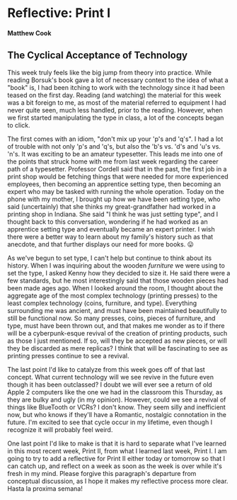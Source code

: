 # Reflective: Print I

#### Matthew Cook

## The Cyclical Acceptance of Technology

This week truly feels like the big jump from theory into practice. While reading Borsuk's book gave a lot of necessary context to the idea of what a "book" is, I had been itching to work with the technology since it had been teased on the first day.  Reading (and watching) the material for this week was a bit foreign to me, as most of the material referred to equipment I had never quite seen, much less handled, prior to the reading. However, when we first started manipulating the type in class, a lot of the concepts began to click.

The first comes with an idiom, "don't mix up your 'p's and 'q's". I had a lot of trouble with not only 'p's and 'q's, but also the 'b's vs. 'd's and 'u's vs. 'n's. It was exciting to be an amateur typesetter. This leads me into one of the points that struck home with me from last week regarding the career path of a typesetter. Professor Cordell said that in the past, the first job in a print shop would be fetching things that were needed for more experienced employees, then becoming an apprentice setting type, then becoming an expert who may be tasked with running the whole operation. Today on the phone with my mother, I brought up how we have been setting type, who said (uncertainly) that she thinks my great-grandfather had worked in a printing shop in Indiana. She said "I think he was just setting type", and I thought back to this conversation, wondering if he had worked as an apprentice setting type and eventually became an expert printer. I wish there were a better way to learn about my family's history such as that anecdote, and that further displays our need for more books. :stuck_out_tongue:

As we've begun to set type, I can't help but continue to think about its history. When I was inquiring about the wooden *furniture* we were using to set the type, I asked Kenny how they decided to size it. He said there were a few standards, but he most interestingly said that those wooden pieces had been made ages ago. When I looked around the room, I thought about the aggregate age of the most complex technology (printing presses) to the least complex technology (coins, furniture, and type). Everything surrounding me was ancient, and must have been maintained beautifully to still be functional now. So many presses, coins, pieces of furniture, and type, must have been thrown out, and that makes me wonder as to if there will be a cyberpunk-esque revival of the creation of printing products, such as those I just mentioned. If so, will they be accepted as new pieces, or will they be discarded as mere replicas? I think that will be fascinating to see as printing presses continue to see a revival.

The last point I'd like to catalyze from this week goes off of that last concept. What current technology will we see revive in the future even though it has been outclassed?  I doubt we will ever see a return of old Apple 2 computers like the one we had in the classroom this Thursday, as they are bulky and ugly (in my opinion). However, could we see a revival of things like BlueTooth or VCRs? I don't know. They seem silly and inefficient now, but who knows if they'll have a Romantic, nostalgic connotation in the future. I'm excited to see that cycle occur in my lifetime, even though I recognize it will probably feel weird.

One last point I'd like to make is that it is hard to separate what I've learned in this most recent week, Print II, from what I learned last week, Print I. I am going to try to add a reflective for Print II either today or tomorrow so that I can catch up, and reflect on a week as soon as the week is over while it's fresh in my mind. Please forgive this paragraph's departure from conceptual discussion, as I hope it makes my reflective process more clear. Hasta la proxima semana!



  